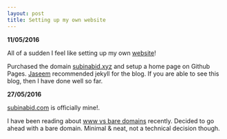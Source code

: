 ```yaml
---
layout: post
title: Setting up my own website
---
```

**11/05/2016**

All of a sudden I feel like setting up my own [website][web]!

Purchased the domain [subinabid.xyz][web] and setup a home page on Github Pages. [Jaseem][ja] recommended jekyll for the blog. If you are able to see this blog, then I have done well so far.

**27/05/2016**

[subinabid.com](subinabid.com) is officially mine!.

I have been reading about [www vs bare domains](http://www.greenhills.co.uk/2011/06/12/www-or-bare-domain.html) recently. Decided to go ahead with a bare domain. Minimal & neat, not a technical decision though.


[web]:http://subinabid.xyz
[ja]:http://haveyoumetjaseem.in/
